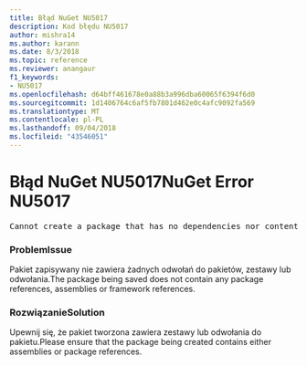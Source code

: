 ```yaml
---
title: Błąd NuGet NU5017
description: Kod błędu NU5017
author: mishra14
ms.author: karann
ms.date: 8/3/2018
ms.topic: reference
ms.reviewer: anangaur
f1_keywords:
- NU5017
ms.openlocfilehash: d64bff461678e0a88b3a996dba60065f6394f6d0
ms.sourcegitcommit: 1d1406764c6af5fb7801d462e0c4afc9092fa569
ms.translationtype: MT
ms.contentlocale: pl-PL
ms.lasthandoff: 09/04/2018
ms.locfileid: "43546051"
---
```

# <a name="nuget-error-nu5017"></a><span data-ttu-id="687f2-103">Błąd NuGet NU5017</span><span class="sxs-lookup"><span data-stu-id="687f2-103">NuGet Error NU5017</span></span>
<pre>Cannot create a package that has no dependencies nor content.</pre>

### <a name="issue"></a><span data-ttu-id="687f2-104">Problem</span><span class="sxs-lookup"><span data-stu-id="687f2-104">Issue</span></span>

<span data-ttu-id="687f2-105">Pakiet zapisywany nie zawiera żadnych odwołań do pakietów, zestawy lub odwołania.</span><span class="sxs-lookup"><span data-stu-id="687f2-105">The package being saved does not contain any package references, assemblies or framework references.</span></span>


### <a name="solution"></a><span data-ttu-id="687f2-106">Rozwiązanie</span><span class="sxs-lookup"><span data-stu-id="687f2-106">Solution</span></span>

<span data-ttu-id="687f2-107">Upewnij się, że pakiet tworzona zawiera zestawy lub odwołania do pakietu.</span><span class="sxs-lookup"><span data-stu-id="687f2-107">Please ensure that the package being created contains either assemblies or package references.</span></span>

